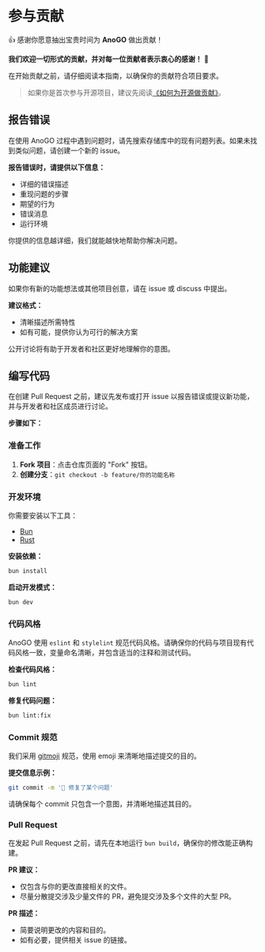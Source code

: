 # 参与贡献

👍 感谢你愿意抽出宝贵时间为 **AnoGO** 做出贡献！

**我们欢迎一切形式的贡献，并对每一位贡献者表示衷心的感谢！** 💖

在开始贡献之前，请仔细阅读本指南，以确保你的贡献符合项目要求。

> 如果你是首次参与开源项目，建议先阅读[《如何为开源做贡献》](https://opensource.guide/zh-hans/how-to-contribute/)。

## 报告错误

在使用 AnoGO 过程中遇到问题时，请先搜索存储库中的现有问题列表。如果未找到类似问题，请创建一个新的 issue。

**报告错误时，请提供以下信息：**

- 详细的错误描述
- 重现问题的步骤
- 期望的行为
- 错误消息
- 运行环境

你提供的信息越详细，我们就能越快地帮助你解决问题。

## 功能建议

如果你有新的功能想法或其他项目创意，请在 issue 或 discuss 中提出。

**建议格式：**

- 清晰描述所需特性
- 如有可能，提供你认为可行的解决方案

公开讨论将有助于开发者和社区更好地理解你的意图。

## 编写代码

在创建 Pull Request 之前，建议先发布或打开 issue 以报告错误或提议新功能，并与开发者和社区成员进行讨论。

**步骤如下：**

### 准备工作

1. **Fork 项目**：点击仓库页面的 "Fork" 按钮。
2. **创建分支**：`git checkout -b feature/你的功能名称`

### 开发环境

你需要安装以下工具：

- [Bun](https://bun.sh/)
- [Rust](https://www.rust-lang.org/)

**安装依赖：**

```sh
bun install
```

**启动开发模式：**

```sh
bun dev
```

### 代码风格

AnoGO 使用 `eslint` 和 `stylelint` 规范代码风格。请确保你的代码与项目现有代码风格一致，变量命名清晰，并包含适当的注释和测试代码。

**检查代码风格：**

```sh
bun lint
```

**修复代码问题：**

```sh
bun lint:fix
```

### Commit 规范

我们采用 [gitmoji](https://gitmoji.dev/) 规范，使用 emoji 来清晰地描述提交的目的。

**提交信息示例：**

```sh
git commit -m '🐛 修复了某个问题'
```

请确保每个 commit 只包含一个意图，并清晰地描述其目的。

### Pull Request

在发起 Pull Request 之前，请先在本地运行 `bun build`，确保你的修改能正确构建。

**PR 建议：**

- 仅包含与你的更改直接相关的文件。
- 尽量分散提交涉及少量文件的 PR，避免提交涉及多个文件的大型 PR。

**PR 描述：**

- 简要说明更改的内容和目的。
- 如有必要，提供相关 issue 的链接。

